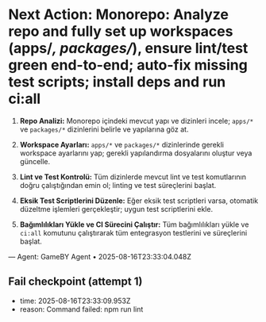 # Next Action: Monorepo: Analyze repo and fully set up workspaces (apps/*, packages/*), ensure lint/test green end-to-end; auto-fix missing test scripts; install deps and run ci:all

1. **Repo Analizi:** Monorepo içindeki mevcut yapı ve dizinleri incele; `apps/*` ve `packages/*` dizinlerini belirle ve yapılarına göz at.

2. **Workspace Ayarları:** `apps/*` ve `packages/*` dizinlerinde gerekli workspace ayarlarını yap; gerekli yapılandırma dosyalarını oluştur veya güncelle.

3. **Lint ve Test Kontrolü:** Tüm dizinlerde mevcut lint ve test komutlarının doğru çalıştığından emin ol; linting ve test süreçlerini başlat.

4. **Eksik Test Scriptlerini Düzenle:** Eğer eksik test scriptleri varsa, otomatik düzeltme işlemleri gerçekleştir; uygun test scriptlerini ekle.

5. **Bağımlılıkları Yükle ve CI Sürecini Çalıştır:** Tüm bağımlılıkları yükle ve `ci:all` komutunu çalıştırarak tüm entegrasyon testlerini ve süreçlerini başlat.

— Agent: GameBY Agent • 2025-08-16T23:33:04.048Z


## Fail checkpoint (attempt 1)
- time: 2025-08-16T23:33:09.953Z
- reason: Command failed: npm run lint
